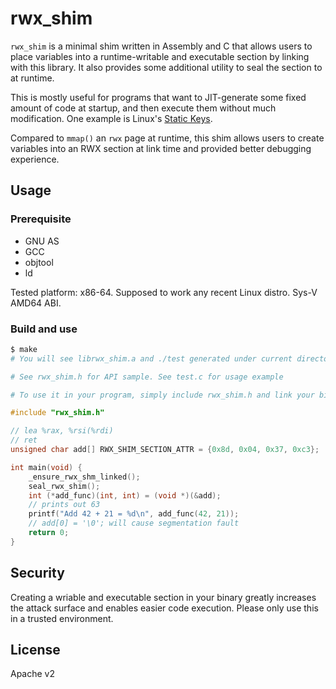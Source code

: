 # rwx_shim

`rwx_shim` is a minimal shim written in Assembly and C that allows users to place variables into a runtime-writable and executable section by linking with this library. It also provides some additional utility to seal the section to at runtime.

This is mostly useful for programs that want to JIT-generate some fixed amount of code at startup, and then execute them without much modification. One example is Linux's [Static Keys](https://docs.kernel.org/staging/static-keys.html).

Compared to `mmap()` an `rwx` page at runtime, this shim allows users to create variables into an RWX section at link time and provided better debugging experience.

## Usage

### Prerequisite

- GNU AS
- GCC
- objtool
- ld

Tested platform: x86-64. Supposed to work any recent Linux distro. Sys-V AMD64 ABI.

### Build and use

```bash
$ make
# You will see librwx_shim.a and ./test generated under current directory

# See rwx_shim.h for API sample. See test.c for usage example

# To use it in your program, simply include rwx_shim.h and link your binary against librwx_shim.a
```

```c
#include "rwx_shim.h"

// lea %rax, %rsi(%rdi)
// ret
unsigned char add[] RWX_SHIM_SECTION_ATTR = {0x8d, 0x04, 0x37, 0xc3};

int main(void) {
    _ensure_rwx_shm_linked();
    seal_rwx_shim();
    int (*add_func)(int, int) = (void *)(&add);
    // prints out 63
    printf("Add 42 + 21 = %d\n", add_func(42, 21));
    // add[0] = '\0'; will cause segmentation fault
    return 0;
}
```

## Security

Creating a wriable and executable section in your binary greatly increases the attack surface and enables easier code execution. Please only use this in a trusted environment.

## License

Apache v2
